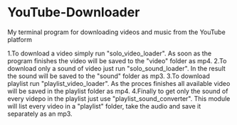 # YouTube-Downloader
My terminal program for downloading videos and music from the YouTube platform

1.To download a video simply run "solo_video_loader". As soon as the program finishes the video will be saved to the "video" folder as mp4.
2.To download only a sound of video just run "solo_sound_loader". In the result the sound will be saved to the "sound" folder as mp3.
3.To download playlist run "playlist_video_loader". As the proces finishes all available video will be saved in the playlist folder as mp4.
4.Finally to get only the sound of every videpo in the playlist just use "playlist_sound_converter". This module will list every video in a "playlist" folder, take the audio and save it separately as an mp3.
